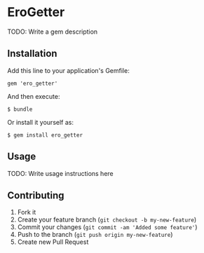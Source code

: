 # EroGetter

TODO: Write a gem description

## Installation

Add this line to your application's Gemfile:

    gem 'ero_getter'

And then execute:

    $ bundle

Or install it yourself as:

    $ gem install ero_getter

## Usage

TODO: Write usage instructions here

## Contributing

1. Fork it
2. Create your feature branch (`git checkout -b my-new-feature`)
3. Commit your changes (`git commit -am 'Added some feature'`)
4. Push to the branch (`git push origin my-new-feature`)
5. Create new Pull Request
